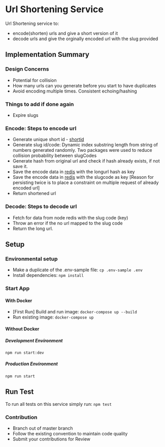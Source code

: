 # Url Shortening Service
Url Shortening service to:
- encode(shorten) urls and give a short version of it
- decode urls and give the orginally encoded url with the slug provided

## Implementation Summary

### Design Concerns
- Potential for collision
- How many urls can you generate before you start to have duplicates
- Avoid encoding multiple times. Consistent echoing/hashing

### Things to add if done again
- Expire slugs

### Encode: Steps to encode url
- Generate unique short id - [shortid](https://www.npmjs.com/package/shortid)
- Generate slug id/code: Dynamic index substring length from string of numbers generated randomly. Two packages were used to reduce collision probability between slugCodes
- Generate hash from original url and check if hash already exists, if not save it.
- Save the encode data in [redis](https://redis.io/) with the longurl hash as key
- Save the encode data in [redis](https://redis.io/) with the slugcode as key [Reason for persisting twice is to place a constraint on multiple request of already encoded url]
- Return shortened url

### Decode: Steps to decode url
- Fetch for data from node redis with the slug code (key)
- Throw an error if the no url mapped to the slug code
- Return the long url.

## Setup
### Environmental setup
- Make a duplicate of the .env-sample file: `cp .env-sample .env`
- Install dependencies: `npm install`

### Start App
#### With Docker
- [First Run] Build and run image: `docker-compose up --build`
- Run existing image: `docker-compose up`
#### Without Docker
##### Development Environment
`npm run start:dev`

##### Production Environment
`npm run start`
## Run Test
To run all tests on this service simply run:
`npm test`

### Contribution
- Branch out of master branch
- Follow the existing convention to maintain code quality
- Submit your contributions for Review
